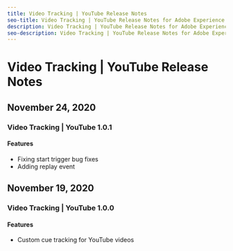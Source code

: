 ```yaml
---
title: Video Tracking | YouTube Release Notes
seo-title: Video Tracking | YouTube Release Notes for Adobe Experience Platform Launch
description: Video Tracking | YouTube Release Notes for Adobe Experience Platform Launch
seo-description: Video Tracking | YouTube Release Notes for Adobe Experience Platform Launch
---
```


# Video Tracking | YouTube Release Notes



## November 24, 2020

### Video Tracking | YouTube  1.0.1

#### Features

* Fixing start trigger bug fixes
* Adding replay event

## November 19, 2020

### Video Tracking | YouTube  1.0.0

#### Features

* Custom cue tracking for YouTube videos
